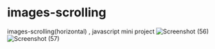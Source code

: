 # images-scrolling
images-scrolling(horizontal) , javascript mini project
![Screenshot (56)](https://github.com/SanskrutiDev/images-scrolling/assets/119875384/b55968ff-ae40-4abe-aa54-2e9b15d4a66e)
![Screenshot (57)](https://github.com/SanskrutiDev/images-scrolling/assets/119875384/eb67f674-0c72-43ff-94d5-25d1c49234c3)
